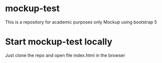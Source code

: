 # mockup-test
This is a repository for academic purposes only
Mockup using bootstrap 5

# Start mockup-test locally
Just clone the repo and open file index.html in the browser 
